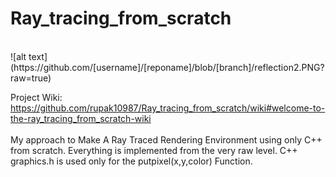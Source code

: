 # Ray_tracing_from_scratch
</br>
![alt text](https://github.com/[username]/[reponame]/blob/[branch]/reflection2.PNG?raw=true)

Project Wiki:
https://github.com/rupak10987/Ray_tracing_from_scratch/wiki#welcome-to-the-ray_tracing_from_scratch-wiki
</br>
</br>
 My approach to Make A Ray Traced Rendering Environment using only C++ from scratch.
 Everything is implemented from the very raw level.
 C++ graphics.h is used only for the putpixel(x,y,color) Function.
 
